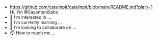 - https://github.com/catalinpit/catalinpit/blob/main/README.md?plain=1 Hi, I’m @SayantaniSaha
- 👀 I’m interested in ...
- 🌱 I’m currently learning ...
- 💞️ I’m looking to collaborate on ...
- 📫 How to reach me ...

<!---
SayantaniSaha/SayantaniSaha is a ✨ special ✨ repository because its `README.md` (this file) appears on your GitHub profile.
You can click the Preview link to take a look at your changes.
--->
